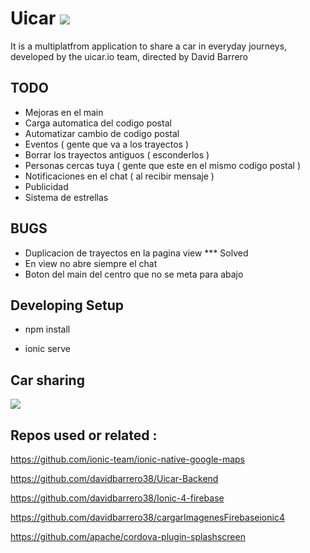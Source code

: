 # Uicar   <img src="http://uicar.io/images/favicon.png">

It is a multiplatfrom application to share a car in everyday journeys, developed by the uicar.io team, directed by David Barrero

## TODO  

* Mejoras en el main
* Carga automatica del codigo postal
* Automatizar cambio de codigo postal
* Eventos  ( gente que va a los trayectos )
* Borrar los trayectos antiguos  ( esconderlos ) 
* Personas cercas tuya ( gente que este en el mismo codigo postal )
* Notificaciones en el chat ( al recibir mensaje )
* Publicidad 
* Sistema de estrellas

## BUGS

* Duplicacion de trayectos en la pagina view *** Solved
* En view no abre siempre el chat
* Boton del main del centro que no se meta para abajo 
 
## Developing Setup 


* npm install 

* ionic serve 




## Car sharing


<img src="http://uicar.io/images/Artboarden.png">




## Repos used or related :

https://github.com/ionic-team/ionic-native-google-maps

https://github.com/davidbarrero38/Uicar-Backend

https://github.com/davidbarrero38/Ionic-4-firebase

https://github.com/davidbarrero38/cargarImagenesFirebaseionic4

https://github.com/apache/cordova-plugin-splashscreen
